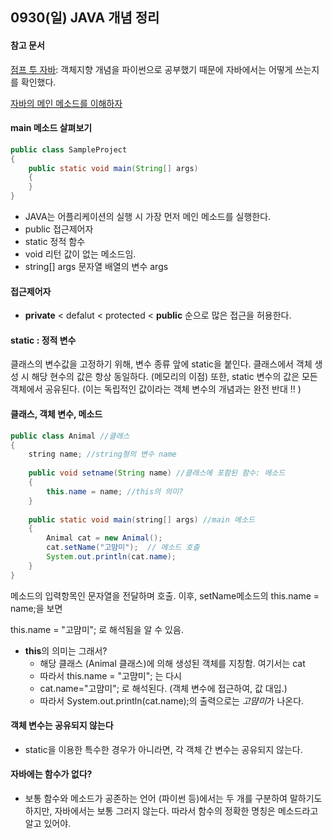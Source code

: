 ## 0930(일) JAVA 개념 정리

#### 참고 문서

[점프 투 자바](https://wikidocs.net/book/31): 객체지향 개념을 파이썬으로 공부했기 때문에 자바에서는 어떻게 쓰는지를 확인했다.

[자바의 메인 메소드를 이해하자](https://javacpro.tistory.com/11)



#### main 메소드 살펴보기

```java
public class SampleProject 
{
    public static void main(String[] args) 
    {
    } 
}
```



* JAVA는 어플리케이션의 실행 시 가장 먼저 메인 메소드를 실행한다.
* public 접근제어자
* static 정적 함수
* void 리턴 값이 없는 메소드임.
* string[] args 문자열 배열의 변수 args

#### 접근제어자

* **private** < defalut < protected < **public** 순으로 많은 접근을 허용한다.

#### static : 정적 변수

클래스의 변수값을 고정하기 위해, 변수 종류 앞에 static을 붙인다. 클래스에서 객체 생성 시 해당 현수의 값은 항상 동일하다. (메모리의 이점) 또한, static 변수의 값은 모든 객체에서 공유된다. (이는 독립적인 값이라는 객체 변수의 개념과는 완전 반대 !! )

#### 클래스, 객체 변수, 메소드

```java
public class Animal //클래스
{
	string name; //string형의 변수 name
	
	public void setname(String name) //클래스에 포함된 함수: 메소드
	{
		this.name = name; //this의 의미?
	}
	
	public static void main(string[] args) //main 메소드
    {
        Animal cat = new Animal();
        cat.setName("고먐미");  // 메소드 호출
        System.out.println(cat.name);
    }
}
```

메소드의 입력항목인 문자열을 전달하며 호출.
이후, setName메소드의 this.name = name;을 보면

this.name = "고먐미"; 로 해석됨을 알 수 있음.

* **this**의 의미는 그래서? 
  * 해당 클래스 (Animal 클래스)에 의해 생성된 객체를 지칭함. 여기서는 cat
  * 따라서 this.name = "고먐미"; 는 다시
  * cat.name="고먐미"; 로 해석된다. (객체 변수에 접근하여, 값 대입.)
  * 따라서  System.out.println(cat.name);의 출력으로는 *고먐미*가 나온다.



#### 객체 변수는 공유되지 않는다

* static을 이용한 특수한 경우가 아니라면, 각 객체 간 변수는 공유되지 않는다.

  

#### 자바에는 함수가 없다?

* 보통 함수와 메소드가 공존하는 언어 (파이썬 등)에서는 두 개를 구분하여 말하기도 하지만, 자바에서는 보통 그러지 않는다. 따라서 함수의 정확한 명칭은 메소드라고 알고 있어야.